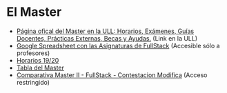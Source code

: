 
# El Master

* <a href="https://www.ull.es/masteres/ingenieria-informatica/" target="_blank">Página ofical del Master en la ULL: Horarios, Exámenes, Guías Docentes, Prácticas Externas, Becas y Ayudas.</a> (Link en la ULL)
* <a href="https://docs.google.com/spreadsheets/d/1AdPtWJnX5aR4p6Op_DcB1VfW3Eo35rUawG40TIROLzw/edit#gid=850748816" target="_blank">Google Spreadsheet con las Asignaturas de FullStack</a> (Accesible sólo a profesores)
* <a href="https://docs.google.com/document/d/1RprRwWi3BD2tMkWzrxFlCHMDpajECqg97Tom8-tpog4/edit?ts=5d7a7ae4" target="_blank">Horarios 19/20</a>
* [Tabla del Master](tema0-presentacion/masterii2019.html)
* [Comparativa Master II - FullStack - Contestacion Modifica](https://docs.google.com/spreadsheets/d/12kSTXT4L2cDqxWn1KzDiuxTOlsn2tPqQU0oOjAB4Sn8/edit?ts=5d710033#gid=850748816) (Acceso restringido)
